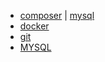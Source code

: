
* [composer](composer/composer.md)  | [mysql](mysql/mysql.md)
* [docker](docker/docker.md)
* [git](git/git.md)
* [MYSQL](mysql/mysql.md)